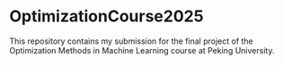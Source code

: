 # OptimizationCourse2025
This repository contains my submission for the final project of the Optimization Methods in Machine Learning course at Peking University.
